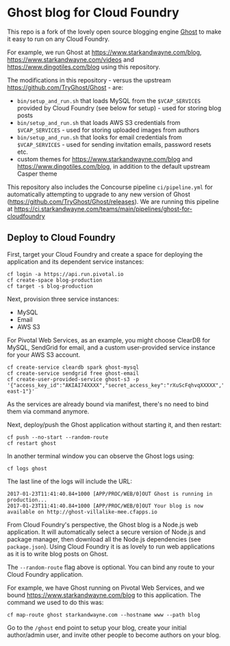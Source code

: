 # Ghost blog for Cloud Foundry

This repo is a fork of the lovely open source blogging engine [Ghost](https://github.com/TryGhost/Ghost) to make it easy to run on any Cloud Foundry.

For example, we run Ghost at https://www.starkandwayne.com/blog, https://www.starkandwayne.com/videos and https://www.dingotiles.com/blog using this repository.

The modifications in this repository - versus the upstream https://github.com/TryGhost/Ghost - are:

* `bin/setup_and_run.sh` that loads MySQL from the `$VCAP_SERVICES` provided by Cloud Foundry (see below for setup) - used for storing blog posts
* `bin/setup_and_run.sh` that loads AWS S3 credentials from `$VCAP_SERVICES` - used for storing uploaded images from authors
* `bin/setup_and_run.sh` that looks for email credentials from `$VCAP_SERVICES` - used for sending invitation emails, password resets etc.
* custom themes for https://www.starkandwayne.com/blog and https://www.dingotiles.com/blog, in addition to the default upstream Casper theme

This repository also includes the Concourse pipeline `ci/pipeline.yml` for automatically attempting to upgrade to any new version of Ghost (https://github.com/TryGhost/Ghost/releases). We are running this pipeline at https://ci.starkandwayne.com/teams/main/pipelines/ghost-for-cloudfoundry

## Deploy to Cloud Foundry

First, target your Cloud Foundry and create a space for deploying the application and its dependent service instances:

```
cf login -a https://api.run.pivotal.io
cf create-space blog-production
cf target -s blog-production
```

Next, provision three service instances:

* MySQL
* Email
* AWS S3

For Pivotal Web Services, as an example, you might choose ClearDB for MySQL, SendGrid for email, and a custom user-provided service instance for your AWS S3 account.

```
cf create-service cleardb spark ghost-mysql
cf create-service sendgrid free ghost-email
cf create-user-provided-service ghost-s3 -p '{"access_key_id":"AKIAI74XXXX","secret_access_key":"rXuScFqhvqXXXXX","bucket":"BUCKETNAME","region":"us-east-1"}'
```

As the services are already bound via manifest, there's no need to bind them via command anymore.

Next, deploy/push the Ghost application without starting it, and then restart:

```
cf push --no-start --random-route
cf restart ghost
```

In another terminal window you can observe the Ghost logs using:

```
cf logs ghost
```

The last line of the logs will include the URL:

```
2017-01-23T11:41:40.84+1000 [APP/PROC/WEB/0]OUT Ghost is running in production...
2017-01-23T11:41:40.84+1000 [APP/PROC/WEB/0]OUT Your blog is now available on http://ghost-villalike-mee.cfapps.io
```

From Cloud Foundry's perspective, the Ghost blog is a Node.js web application. It will automatically select a secure version of Node.js and package manager, then download all the Node.js dependencies (see `package.json`). Using Cloud Foundry it is as lovely to run web applications as it is to write blog posts on Ghost.

The `--random-route` flag above is optional. You can bind any route to your Cloud Foundry application.

For example, we have Ghost running on Pivotal Web Services, and we bound https://www.starkandwayne.com/blog to this application. The command we used to do this was:

```
cf map-route ghost starkandwayne.com --hostname www --path blog
```

Go to the `/ghost` end point to setup your blog, create your initial author/admin user, and invite other people to become authors on your blog.
